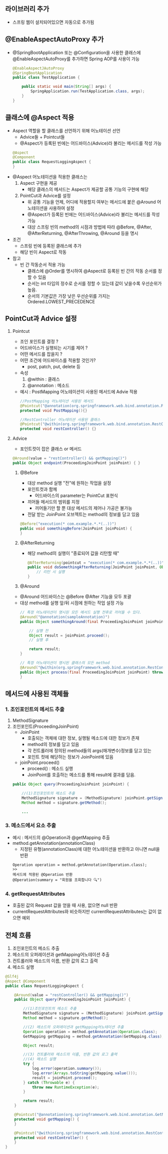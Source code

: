 
## 라이브러리 추가
- 스프링 웹이 설치되어있으면 자동으로 추가됨
## @EnableAspectAutoProxy 추가
- @SpringBootApplication 또는 @Configuration을 사용한 클래스에 @EnableAspectAutoProxy를 추가하면 Spring AOP를 사용이 가능
    ```java
    @EnableAspectJAutoProxy
    @SpringBootApplication
    public class TestApplication {

        public static void main(String[] args) {
            SpringApplication.run(TestApplication.class, args);
        }
    }

    ```

## 클래스에 @Aspect 적용
- Aspect 역할을 할 클래스를 선언하기 위해 어노테이션 선언
    - Advice들 + Pointcut들
    - @Aspect가 등록된 빈에는 어드바이스(Advice)라 불리는 메서드를 작성 가능
    ```java
    @Aspect
    @Component
    public class RequestLoggingAspect {
    }
    ```
- @Aspect 어노테이션을 적용한 클래스는  
    1. Aspect 구현을 제공
        - 해당 클래스의 메서드는 Aspect가 제공할 공통 기능의 구현에 해당
    2. PointCut과 Advice를 설정
        - 위 공통 기능을 언제, 어디에 적용할지 여부는 메서드에 붙은 @Around 어노테이션을 사용하여 설정
        - @Aspect가 등록된 빈에는 어드바이스(Advice)라 불리는 메서드를 작성 가능
        - 대상 스프링 빈의 method의 시점과 방법에 따라 @Before, @After, @AfterReturning, @AfterThrowing, @Around 등을 명시
- 조건
    - 스프링 빈에 등록된 클래스에 추가
    - 해당 빈이 Aspect로 작동
- 참고 
    - 빈 간 작동순서 적용 가능
        - 클래스에 @Order를 명시하여 @Aspect로 등록된 빈 간의 작동 순서를 정할 수 있음
        - 순서는 int 타입의 정수로 순서를 정할 수 있는데 값이 낮을수록 우선순위가 높음.
        - 순서의 기본값은 가장 낮은 우선순위를 가지는 Ordered.LOWEST_PRECEDENCE
## PointCut과 Advice 설정
1. Pointcut
    - 조인 포인트를 결정 ?
    - 어드바이스가 실행되는 시기를 제어 ?
    - 어떤 메서드를 잡을지 ?
    - 어떤 조건에 어드바이스를 적용할 것인가?
        - post, patch, put, delete 등 
    - 속성
        1. @within : 클래스
        2. @annotation : 메소드
    - 예시 : PostMapping 어노테이션이 사용된 메서드에 Advie 적용
        ```java
        //PostMapping 어노테이션 사용된 메서드
        @Pointcut("@annotation(org.springframework.web.bind.annotation.PostMapping)")
        protected void PostMapping(){}

        //RestController 어노테이션 사용된 클래스
        @Pointcut("@within(org.springframework.web.bind.annotation.RestController)")
        protected void restController() {}
        ```
2. Advice
    - 포인트컷이 잡은 클래스 or 메서드
    ```java
    @Around(value = "restController() && getMapping()")
    public Object endpoint(ProceedingJoinPoint joinPoint) { }
    ```

    1. @Before
        - 대상 method 실행 "전"에 원하는 작업을 설정
        - 포인트컷과 함께 
            - 어드바이스의 parameter는 PointCut 표현식       
        - 끼어들 메서드의 범위를 지정
            - 끼어들기만 할 뿐 대상 메서드의 제어나 가공은 불가능 
        - 전달 받는 JoinPoint 오브젝트는 method의 정보를 담고 있음
        ```java
        @Before("execution(* com.example.*.*(..))")
        public void somethingBefore(JoinPoint joinPoint) {
        }
        ```
    2. @AfterReturning
        - 해당 method의 실행이 "종료되어 값을 리턴할 때"
            ```java
            @AfterReturning(pointcut = "execution(* com.example.*.*(..))", returning = "result")
            public void doSomethingAfterReturning(JoinPoint joinPoint, Object result) {
                // 리턴 시 실행
            }
            ```

    3. @Around
    - @Around 어드바이스는 @Before @After 기능을 모두 포괄
    - 대상 method를 실행 앞/뒤 시점에 원하는 작업 설정 가능
        ```java
        // 특정 어노테이션이 명시된 모든 메서드 실행 전후로 끼어들 수 있다.
        @Around("@annotation(sampleAnnotation)")
        public Object somethingAround(final ProceedingJoinPoint joinPoint, final SomeAnnotation someAnnotation) {

            // 실행 전
            Object result = joinPoint.proceed();
            // 실행 후

            return result;
        }

        // 특정 어노테이션이 명시된 클래스의 모든 method
        @Around("@within(org.springframework.web.bind.annotation.RestController) || @within(org.springframework.stereotype.Service) || @within(org.springframework.stereotype.Repository)")
        public Object process(final ProceedingJoinPoint joinPoint) throws Throwable {
        }
        ```

## 메서드에 사용된 객체들

### 1. 조인포인트의 메서드 추출
1. MethodSignature
2. 조인포인트(ProceedingJoinPoint)
    - JoinPoint 
        - 호출되는 객체에 대한 정보, 실행될 메소드에 대한 정보가 존재
        - method의 정보를 담고 있음
        - 각 컨트롤러에 정의된 method들의 args(매개변수)정보를 담고 있는 
        - 포인트 컷에 해당하는 정보가 JoinPoint에 있음
    - joinPoint.proceed()
        - proceed() : 메소드 실행
        - JoinPoint를 호출하는 메소드를 통해 result에 결과를 담음.
    ```java
    public Object query(ProceedingJoinPoint joinPoint) {

        //(1)조인포인트의 메소드 추출
        MethodSignature signature = (MethodSignature) joinPoint.getSignature();
        Method method = signature.getMethod();

        ...
    ```

### 3. 메소드에서 요소 추출
- 예시 : 메서드의 @Operation과 @getMapping 추출
- method.getAnnotation(annotationClass)
    - 지정된 유형(annotationClass)에 대한 어노테이션을 반환하고 아니면 null을 반환
    ```
    Operation operation = method.getAnnotation(Operation.class);
    >> 
    메서드에 적용된 @Operation 반환
    @Operation(summary = "회원을 조회합니다 🔍")
    ```
### 4. getRequestAttributes
- 호출된 값의 Request 값을 얻을 때 사용, 없으면 null 반환
- currentRequestAttributes와 비슷하지만 currentRequestAttributes는 값이 없으면 예외 

## 전체 흐름
1. 조인포인트의 메소드 추출
2. 메소드의 오퍼레이션과 getMapping어노테이션 추출
3. 컨트롤러와 메소드의 이름, 반환 값의 로그 출력
4. 메소드 실행
```java
@Slf4j
@Aspect @Component
public class RequestLoggingAspect {

    @Around(value = "restController() && getMapping()")
    public Object query(ProceedingJoinPoint joinPoint) {

        //(1)조인포인트의 메소드 추출
        MethodSignature signature = (MethodSignature) joinPoint.getSignature();
        Method method = signature.getMethod();

        //(2) 메소드의 오퍼레이션과 getMapping어노테이션 추출
        Operation operation = method.getAnnotation(Operation.class);
        GetMapping getMapping = method.getAnnotation(GetMapping.class);

        Object result;

        //(3) 컨트롤러와 메소드의 이름, 반환 값의 로그 출력
        //(4) 메소드 실행
        try {
            log.error(operation.summary());
            log.error(Arrays.toString(getMapping.value()));
            result = joinPoint.proceed();
        } catch (Throwable e) {
            throw new RuntimeException(e);
        }

        return result;
    }

    @Pointcut("@annotation(org.springframework.web.bind.annotation.GetMapping)")
    protected void getMapping() {
    }

    @Pointcut("@within(org.springframework.web.bind.annotation.RestController)")
    protected void restController() {
    }
}
```